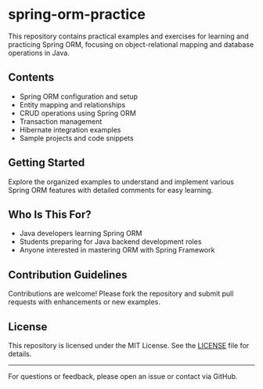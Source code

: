 # spring-orm-practice

This repository contains practical examples and exercises for learning and practicing Spring ORM, focusing on object-relational mapping and database operations in Java.

## Contents

- Spring ORM configuration and setup
- Entity mapping and relationships
- CRUD operations using Spring ORM
- Transaction management
- Hibernate integration examples
- Sample projects and code snippets

## Getting Started

Explore the organized examples to understand and implement various Spring ORM features with detailed comments for easy learning.

## Who Is This For?

- Java developers learning Spring ORM
- Students preparing for Java backend development roles
- Anyone interested in mastering ORM with Spring Framework

## Contribution Guidelines

Contributions are welcome! Please fork the repository and submit pull requests with enhancements or new examples.

## License

This repository is licensed under the MIT License. See the [LICENSE](LICENSE) file for details.

---

For questions or feedback, please open an issue or contact via GitHub.
